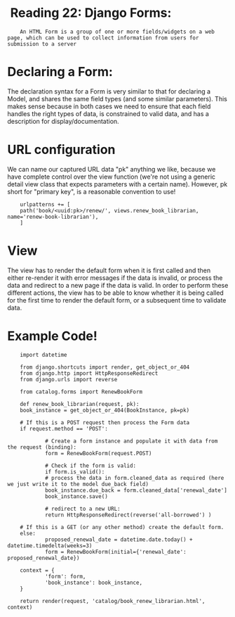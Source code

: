 #  Reading 22: Django Forms: 

        An HTML Form is a group of one or more fields/widgets on a web page, which can be used to collect information from users for submission to a server

# Declaring a Form: 
The declaration syntax for a Form is very similar to that for declaring a Model, and shares the same field types (and some similar parameters). This makes sense because in both cases we need to ensure that each field handles the right types of data, is constrained to valid data, and has a description for display/documentation.

# URL configuration
We can name our captured URL data "pk" anything we like, because we have complete control over the view function (we're not using a generic detail view class that expects parameters with a certain name). However, pk short for "primary key", is a reasonable convention to use!



        urlpatterns += [
        path('book/<uuid:pk>/renew/', views.renew_book_librarian, name='renew-book-librarian'),
        ]

# View
The view has to render the default form when it is first called and then either re-render it with error messages if the data is invalid, or process the data and redirect to a new page if the data is valid. In order to perform these different actions, the view has to be able to know whether it is being called for the first time to render the default form, or a subsequent time to validate data. 

# Example Code!

        import datetime

        from django.shortcuts import render, get_object_or_404
        from django.http import HttpResponseRedirect
        from django.urls import reverse

        from catalog.forms import RenewBookForm

        def renew_book_librarian(request, pk):
        book_instance = get_object_or_404(BookInstance, pk=pk)

        # If this is a POST request then process the Form data
        if request.method == 'POST':

                # Create a form instance and populate it with data from the request (binding):
                form = RenewBookForm(request.POST)

                # Check if the form is valid:
                if form.is_valid():
                # process the data in form.cleaned_data as required (here we just write it to the model due_back field)
                book_instance.due_back = form.cleaned_data['renewal_date']
                book_instance.save()

                # redirect to a new URL:
                return HttpResponseRedirect(reverse('all-borrowed') )

        # If this is a GET (or any other method) create the default form.
        else:
                proposed_renewal_date = datetime.date.today() + datetime.timedelta(weeks=3)
                form = RenewBookForm(initial={'renewal_date': proposed_renewal_date})

        context = {
                'form': form,
                'book_instance': book_instance,
        }

        return render(request, 'catalog/book_renew_librarian.html', context)